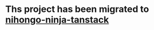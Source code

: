 # Ths project has been migrated to [nihongo-ninja-tanstack](https://github.com/Dillpickleschmidt/nihongo-ninja-tanstack)
